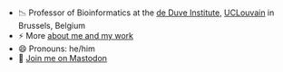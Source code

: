- 📉️ Professor of Bioinformatics at the [de Duve Institute](https://www.deduveinstitute.be/), [UCLouvain](https://uclouvain.be/) in Brussels, Belgium
- ⚡ More [about me and my work](https://lgatto.github.io/about/)
- 😄 Pronouns: he/him
- 🐘️ <a rel="me" href="https://fosstodon/@lgatto">Join me on Mastodon</a>

<!--
**lgatto/lgatto** is a ✨ _special_ ✨ repository because its `README.md` (this file) appears on your GitHub profile.

Here are some ideas to get you started:

- 🔭 I’m currently working on ...
- 🌱 I’m currently learning ...
- 👯 I’m looking to collaborate on ...
- 🤔 I’m looking for help with ...
- 💬 Ask me about ...
- 📫 How to reach me: ...
- 😄 Pronouns: ...
- ⚡ Fun fact: ...
-->
